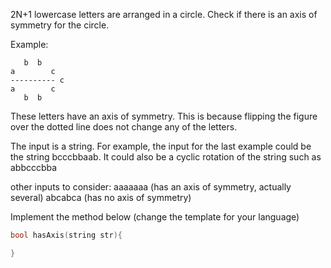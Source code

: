 2N+1 lowercase letters are arranged in a circle.
Check if there is an axis of symmetry for the circle.

Example:
```
   b  b
a        c
---------- c
a        c
   b  b
```
These letters have an axis of symmetry. This is
because flipping the figure over the dotted line does not change any of the letters.

The input is a string. For example, the input for the last example could be the string
bcccbbaab. It could also be a cyclic rotation of the string such as abbcccbba

other inputs to consider:
aaaaaaa (has an axis of symmetry, actually several)
abcabca (has no axis of symmetry)

Implement the method below (change the template for your language)
```c++
bool hasAxis(string str){

}
```
